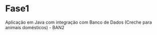 # Fase1
Aplicação em Java com integração com Banco de Dados (Creche para animais domésticos) - BAN2
